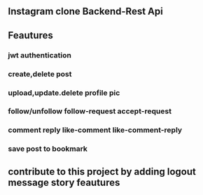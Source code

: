 ## Instagram clone Backend-Rest Api

## Feautures

### jwt authentication 
### create,delete post
### upload,update.delete profile pic
### follow/unfollow follow-request accept-request
###  comment reply like-comment like-comment-reply
### save post to bookmark

## contribute to this project by adding logout message story feautures
